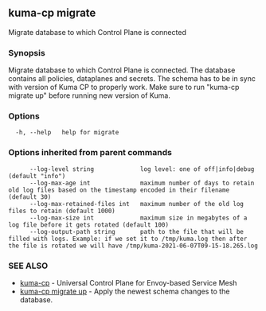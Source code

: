 ---
---
## kuma-cp migrate

Migrate database to which Control Plane is connected

### Synopsis

Migrate database to which Control Plane is connected. The database contains all policies, dataplanes and secrets. The schema has to be in sync with version of Kuma CP to properly work. Make sure to run "kuma-cp migrate up" before running new version of Kuma.

### Options

```
  -h, --help   help for migrate
```

### Options inherited from parent commands

```
      --log-level string             log level: one of off|info|debug (default "info")
      --log-max-age int              maximum number of days to retain old log files based on the timestamp encoded in their filename (default 30)
      --log-max-retained-files int   maximum number of the old log files to retain (default 1000)
      --log-max-size int             maximum size in megabytes of a log file before it gets rotated (default 100)
      --log-output-path string       path to the file that will be filled with logs. Example: if we set it to /tmp/kuma.log then after the file is rotated we will have /tmp/kuma-2021-06-07T09-15-18.265.log
```

### SEE ALSO

* [kuma-cp](kuma-cp)	 - Universal Control Plane for Envoy-based Service Mesh
* [kuma-cp migrate up](kuma-cp_migrate_up)	 - Apply the newest schema changes to the database.

